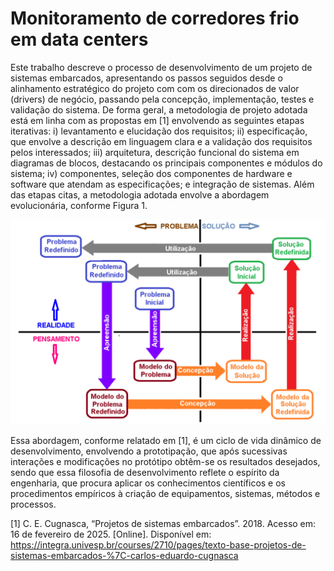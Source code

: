 # Monitoramento de corredores frio em data centers
Este trabalho descreve o processo de desenvolvimento de um projeto de sistemas embarcados, apresentando os passos seguidos
desde o alinhamento estratégico do projeto com com os direcionados de valor (drivers) de negócio, passando pela concepção, 
implementação, testes e validação do sistema.
De forma geral, a metodologia de projeto adotada está em linha com as propostas em [1] envolvendo as seguintes etapas iterativas:
i) levantamento e elucidação dos requisitos; ii) especificação, que envolve a descrição em linguagem clara e a validação dos 
requisitos pelos interessados; iii) arquitetura, descrição funcional do sistema em diagramas de blocos, destacando os principais
componentes e módulos do sistema; iv) componentes, seleção dos componentes de hardware e software que atendam as especificações; e 
integração de sistemas. Além das etapas citas, a metodologia adotada envolve a abordagem evolucionária, conforme Figura 1.

[<center><img src="projetos/tunel_frio/assets/metodologia.png"></center>](https://integra.univesp.br/courses/2710/pages/texto-base-projetos-de-sistemas-embarcados-%7C-carlos-eduardo-cugnasca)


Essa abordagem, conforme relatado em [1], é um ciclo de vida dinâmico de desenvolvimento, envolvendo a prototipação, que após 
sucessivas interações e modificações no protótipo obtêm-se os resultados desejados, sendo que  essa filosofia de desenvolvimento 
reflete o espírito da engenharia, que procura aplicar os conhecimentos científicos e os procedimentos empíricos à criação de 
equipamentos, sistemas, métodos e processos.

[1] C. E. Cugnasca, “Projetos de sistemas embarcados”. 2018. Acesso em: 16 de fevereiro de 2025. [Online]. Disponível em: 
https://integra.univesp.br/courses/2710/pages/texto-base-projetos-de-sistemas-embarcados-%7C-carlos-eduardo-cugnasca
